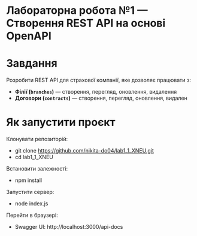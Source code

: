 # Лабораторна робота №1 — Створення REST API на основі OpenAPI
# Завдання

Розробити REST API для страхової компанії, яке дозволяє працювати з:

-  **Філії (`branches`)** — створення, перегляд, оновлення, видалення
-  **Договори (`contracts`)** — створення, перегляд, оновлення, видален

# Як запустити проєкт 

Клонувати репозиторій:

- git clone https://github.com/nikita-do04/lab1_1_XNEU.git
- cd lab1_1_XNEU


Встановити залежності:

- npm install


Запустити сервер:

- node index.js


Перейти в браузері:

- Swagger UI: http://localhost:3000/api-docs
  

